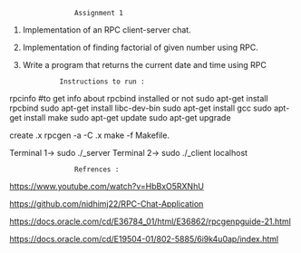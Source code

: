                     Assignment 1
1. Implementation of an RPC client-server chat.
2. Implementation of finding factorial of given number using RPC.
3. Write a program that returns the current date and time using RPC

                Instructions to run :

rpcinfo #to get info about rpcbind installed or not
sudo apt-get install rpcbind
sudo apt-get install libc-dev-bin
sudo apt-get install gcc
sudo apt-get install make
sudo apt-get update
sudo apt-get upgrade


create <fun>.x
rpcgen -a -C <fun>.x
make -f Makefile.<fun> 

Terminal 1->
    sudo ./<fun>_server
Terminal 2->
sudo ./<fun>_client localhost

                    Refrences :
https://www.youtube.com/watch?v=HbBxO5RXNhU

https://github.com/nidhimj22/RPC-Chat-Application

https://docs.oracle.com/cd/E36784_01/html/E36862/rpcgenpguide-21.html

https://docs.oracle.com/cd/E19504-01/802-5885/6i9k4u0ap/index.html
